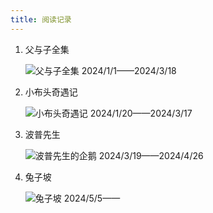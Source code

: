 ```yaml
---
title: 阅读记录
---
```


1.  父与子全集

    ![父与子全集](fuyuziquanji.jpg)
	2024/1/1——2024/3/18
2.  小布头奇遇记

    ![小布头奇遇记](xiaobutouqiyuji.png)
	2024/1/20——2024/3/17
3.  波普先生

    ![波普先生的企鹅](bopuxianshengdeqie.jpg)
	2024/3/19——2024/4/26
4.  兔子坡

    ![兔子坡](tuzipo.jpg)
	2024/5/5——	


